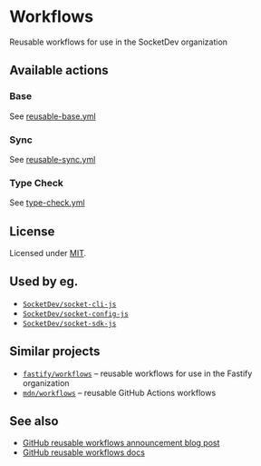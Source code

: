 # Workflows

Reusable workflows for use in the SocketDev organization 

## Available actions

### Base

See [reusable-base.yml](./.github/workflows/reusable-base.yml)

### Sync

See [reusable-sync.yml](./.github/workflows/reusable-sync.yml)

### Type Check

See [type-check.yml](./.github/workflows/type-check.yml)

## License

Licensed under [MIT](./LICENSE).

## Used by eg.

* [`SocketDev/socket-cli-js`](https://github.com/SocketDev/socket-cli-js)
* [`SocketDev/socket-config-js`](https://github.com/SocketDev/socket-config-js)
* [`SocketDev/socket-sdk-js`](https://github.com/SocketDev/socket-sdk-js)

## Similar projects

* [`fastify/workflows`](https://github.com/fastify/workflows) – reusable workflows for use in the Fastify organization 
* [`mdn/workflows`](https://github.com/mdn/workflows) – reusable GitHub Actions workflows 

## See also

* [GitHub reusable workflows announcement blog post](https://github.blog/2021-11-29-github-actions-reusable-workflows-is-generally-available/)
* [GitHub reusable workflows docs](https://docs.github.com/en/actions/learn-github-actions/reusing-workflows)
